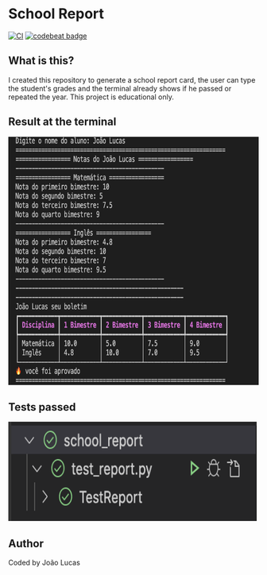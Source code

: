 # School Report

[![CI](https://github.com/joaolfp/school-report/actions/workflows/CI.yml/badge.svg)](https://github.com/joaolfp/school-report/actions/workflows/CI.yml)
[![codebeat badge](https://codebeat.co/badges/a2a32cc7-9a91-4b98-8ec1-b45fb35b4ee1)](https://codebeat.co/projects/github-com-joaolfp-school-report-master)

## What is this?
I created this repository to generate a school report card, the user can type the student's grades and the terminal already shows if he passed or repeated the year. This project is educational only.

## Result at the terminal
<img src='https://github.com/joaolfp/school-report/blob/master/photos/terminal.png' width='700px' height='500px'/>

## Tests passed
<img src='https://github.com/joaolfp/school-report/blob/master/photos/tests_passed.png' width='500px' height='200px'/>

## Author
Coded by João Lucas
